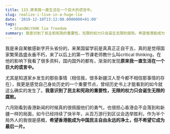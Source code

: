 ```yaml
---
title: 133.原来我一直生活在一个巨大的谎言中。
slug: realize-i-live-in-a-huge-lie
date: '2019-12-10T13:12:00.0000000+01:00'
tags:
  - StandWithHK lie freedom
summary: 我意识到了民主和宪政的重要性，无限的权力只会诞生无限的腐败。希望香港能成为中国民主自由永远的净土，但不希望它成为最后一片。
---
```

我是来自某敏感新字开头省份的，来某国留学前是真真正正自干五，真的是觉得国家繁荣昌盛永垂不朽，来了以后上的第一节课老师教什么叫critical thinking，在他的影响下我看了很多资料，国内国外的都有，渐渐的发现**原来我一直生活在一个巨大的谎言中。**

尤其是知道家乡发生的那些事情（相信我，很多新疆汉人至今都不相信那事情的存在），我更是感觉自己身处历史的一个重要节点，曾经历史书上才能看到的如今就这么确实的发生了。**我意识到了民主和宪政的重要性，无限的权力只会诞生无限的腐败。**

六月刚看到香港新闻的时候真的很佩服他们的勇气，也很担心香港会不会落到和新疆一样的局面，如今已经持续了快半年，从百万游行到区议会选举胜利，作为半个局外人的我很是感概，**希望香港能成为中国民主自由永远的净土，但不希望它成为最后一片。**
